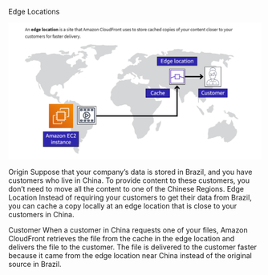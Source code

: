 Edge Locations

![alt text](image-17.png)


Origin
Suppose that your company’s data is stored in Brazil, and you have customers who live in China. To provide content to these customers, you don’t need to move all the content to one of the Chinese Regions.
Edge Location
Instead of requiring your customers to get their data from Brazil, you can cache a copy locally at an edge location that is close to your customers in China.

Customer
When a customer in China requests one of your files, Amazon CloudFront retrieves the file from the cache in the edge location and delivers the file to the customer. The file is delivered to the customer faster because it came from the edge location near China instead of the original source in Brazil.